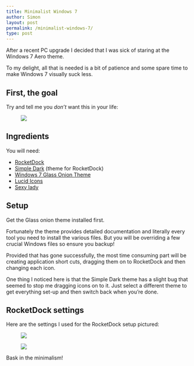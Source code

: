```yaml
---
title: Minimalist Windows 7
author: Simon
layout: post
permalink: /minimalist-windows-7/
type: post
---
```

After a recent PC upgrade I decided that I was sick of staring at the Windows 7 Aero theme.

To my delight, all that is needed is a bit of patience and some spare time to make Windows 7 visually suck less.

## First, the goal

Try and tell me you *don’t* want this in your life:

<figure class="Figure">
    <a class="Figure-link js-imgPop" href="/assets/images/uploads/2011/08/wallpaper1.jpg">
        <img class="Figure-img" src="/assets/images/uploads/2011/08/wallpaper1-1024x576.jpg">
    </a>
</figure>

## Ingredients

You will need:

*   [RocketDock][1]
*   [Simple Dark][2] (theme for RocketDock)
*   [Windows 7 Glass Onion Theme][3]
*   [Lucid Icons][4]
*   [Sexy lady][5]

## Setup

Get the Glass onion theme installed first.

Fortunately the theme provides detailed documentation and literally every tool you need to install the various files. But you will be overriding a few crucial Windows files so ensure you backup!

Provided that has gone successfully, the most time consuming part will be creating application short cuts, dragging them on to RocketDock and then changing each icon.

One thing I noticed here is that the Simple Dark theme has a slight bug that seemed to stop me dragging icons on to it. Just select a different theme to get everything set-up and then switch back when you’re done.

## RocketDock settings

Here are the settings I used for the RocketDock setup pictured:

<figure class="Figure">
    <a class="Figure-link js-imgPop" href="/assets/images/uploads/2011/08/dock-settings1.jpg">
        <img class="Figure-img" src="/assets/images/uploads/2011/08/dock-settings1.jpg">
    </a>
</figure>

<figure class="Figure">
    <img class="Figure-img" src="/assets/images/uploads/2011/08/dock-settings2.jpg">
</figure>

Bask in the minimalism!

 [1]: http://rocketdock.com/
 [2]: http://rocketdock.com/addon/skins/27333
 [3]: http://solmiler.deviantart.com/art/Glass-Onion-for-W7-202355689
 [4]: http://leechiahan.deviantart.com/art/Lucid-Icons-104175952
 [5]: http://arts-wallpapers.com/wordpress/2011/04/girls-wallpapers-black-and-white-red-lips-desktop/
